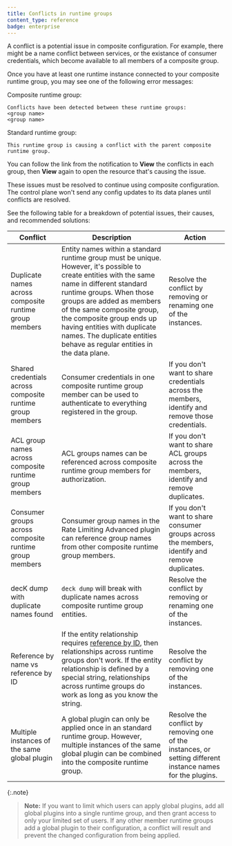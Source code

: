 ```yaml
---
title: Conflicts in runtime groups
content_type: reference
badge: enterprise
---
```


A conflict is a potential issue in composite configuration. 
For example, there might be a name conflict between services, or the existance of consumer credentials, 
which become available to all members of a composite group.

Once you have at least one runtime instance connected to your composite runtime group, 
you may see one of the following error messages:

Composite runtime group:

```
Conflicts have been detected between these runtime groups: 
<group name>
<group name>
```

<!-- commenting out until we have replacements with UI changes ![Composite runtime group invariances](/assets/images/docs/konnect/konnect-invariances-composite.png)

![Standard runtime group invariances](/assets/images/docs/konnect/konnect-invariances-members.png)-->


Standard runtime group:
```
This runtime group is causing a conflict with the parent composite runtime group.
```

<!-- commenting out until we have replacements with UI changes![Specific runtime group invariance example](/assets/images/docs/konnect/konnect-invariances-child.png)-->

You can follow the link from the notification to **View** the conflicts in each group, 
then **View** again to open the resource that's causing the issue.

These issues must be resolved to continue using composite configuration. 
The control plane won't send any config updates to its data planes until conflicts are resolved.

See the following table for a breakdown of potential issues, their causes, and recommended solutions:

Conflict | Description | Action
-----------|-------------|--------
Duplicate names across composite runtime group members | Entity names within a standard runtime group must be unique. However, it's possible to create entities with the same name in different standard runtime groups. When those groups are added as members of the same composite group, the composite group ends up having entities with duplicate names. The duplicate entities behave as regular entities in the data plane. | Resolve the conflict by removing or renaming one of the instances.
Shared credentials across composite runtime group members | Consumer credentials in one composite runtime group member can be used to authenticate to everything registered in the group.| If you don't want to share credentials across the members, identify and remove those credentials.
ACL group names across composite runtime group members | ACL groups names can be referenced across composite runtime group members for authorization. | If you don't want to share ACL groups across the members, identify and remove duplicates.
Consumer groups across composite runtime group members | Consumer group names in the Rate Limiting Advanced plugin can reference group names from other composite runtime group members.| If you don't want to share consumer groups across the members, identify and remove duplicates.
decK dump with duplicate names found | `deck dump` will break with duplicate names across composite runtime group entities. | Resolve the conflict by removing or renaming one of the instances.
Reference by name vs reference by ID | If the entity relationship requires [reference by ID](/konnect/runtime-manager/composite-runtime-groups/#configuring-core-entities), then relationships across runtime groups don't work. If the entity relationship is defined by a special string, relationships across runtime groups do work as long as you know the string. | Resolve the conflict by removing one of the instances.
Multiple instances of the same global plugin | A global plugin can only be applied once in an standard runtime group. However, multiple instances of the same global plugin can be combined into the composite runtime group. | Resolve the conflict by removing one of the instances, or setting different instance names for the plugins.

{:.note}
> **Note:** If you want to limit which users can apply global plugins, add all global plugins into a single runtime group, and then grant access to only your limited set of users. If any other member runtime groups add a global plugin to their configuration, a conflict will result and prevent the changed configuration from being applied.
